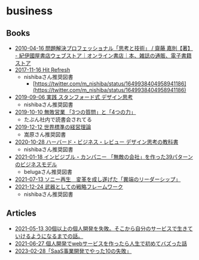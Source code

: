 # business

## Books

- [2010-04-16 問題解決プロフェッショナル「思考と技術」 / 齋藤 嘉則【著】 - 紀伊國屋書店ウェブストア｜オンライン書店｜本、雑誌の通販、電子書籍ストア](https://www.kinokuniya.co.jp/f/dsg-01-9784478005538)
- [2017-11-16 Hit Refresh](https://www.amazon.co.jp/dp/B076Q6M456)
  - nishibaさん推奨図書
    - [https://twitter.com/m_nishiba/status/1649938404958941186](https://twitter.com/m_nishiba/status/1649938404958941186)
- [2019-09-06 実践 スタンフォード式 デザイン思考](https://www.amazon.co.jp/dp/4295007323)
  - nishibaさん推奨図書
- [2019-10-10 無敗営業 「3つの質問」と「4つの力」](https://www.amazon.co.jp/dp/B07YTPMNDM)
  - たぶん社内で読書会されてる
- [2019-12-12 世界標準の経営理論](https://www.amazon.co.jp/dp/4478109575)
  - 嵩原さん推奨図書
- [2020-10-28 ハーバード・ビジネス・レビュー デザイン思考の教科書](https://www.amazon.co.jp/dp/4478111510)
  - nishibaさん推奨図書
- [2021-01-18 インビジブル・カンパニー 「無敵の会社」を作った39パターンのビジネスモデル](https://www.amazon.co.jp/dp/479816786X)
  - belugaさん推奨図書
- [2021-07-13 ソニー再生　変革を成し遂げた「異端のリーダーシップ」 ](https://www.amazon.co.jp/dp/B098SCY765)
- [2021-12-24 武器としての戦略フレームワーク](https://www.amazon.co.jp/dp/4534058950)
  - nishibaさん推奨図書

## Articles

- [2021-05-13 30個以上の個人開発を失敗。そこから自分のサービスで生きていけるようになるまでの話。](https://note.com/iritec/n/n17c741c5f02d)
- [2021-06-27 個人開発でwebサービスを作ったら人生で初めてバズった話](https://qiita.com/katsunory/items/4e7611b057c664781636)
- [2023-02-28「SaaS事業開発でやった10の失敗」](https://twitter.com/shin_sasaki19/status/1630432263359070208)